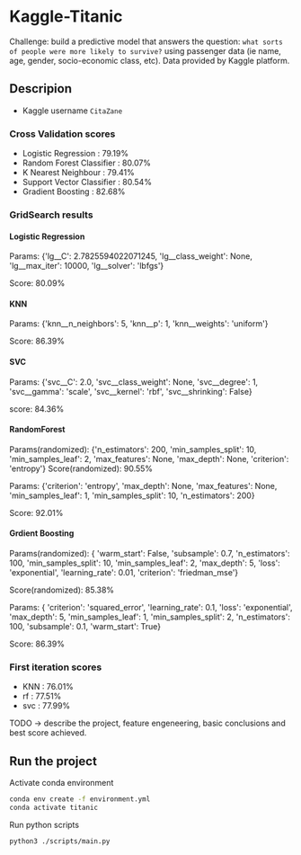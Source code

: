 # Kaggle-Titanic
Challenge: build a predictive model that answers the question: `what sorts of people were more likely to survive?` using passenger data (ie name, age, gender, socio-economic class, etc).
Data provided by Kaggle platform.

## Descripion
* Kaggle username `CitaZane`
### Cross Validation scores
* Logistic Regression       : 79.19%
* Random Forest Classifier  : 80.07%
* K Nearest Neighbour       : 79.41%
* Support Vector Classifier : 80.54%
* Gradient Boosting         : 82.68%

### GridSearch results
#### Logistic Regression
Params:  {'lg__C': 2.7825594022071245, 
        'lg__class_weight': None, 
        'lg__max_iter': 10000, 
        'lg__solver': 'lbfgs'}

Score: 80.09%

#### KNN
Params:  {'knn__n_neighbors': 5, 
        'knn__p': 1, 
        'knn__weights': 'uniform'}

Score: 86.39%

#### SVC
Params:  {'svc__C': 2.0, 
        'svc__class_weight': None, 
        'svc__degree': 1, 
        'svc__gamma': 'scale', 
        'svc__kernel': 'rbf', 
        'svc__shrinking': False}

score: 84.36%

#### RandomForest

Params(randomized):  {'n_estimators': 200, 
            'min_samples_split': 10, 
            'min_samples_leaf': 2, 
            'max_features': None, 
            'max_depth': None, 
            'criterion': 'entropy'}
Score(randomized): 90.55%

Params:  {'criterion': 'entropy', 
        'max_depth': None, 
        'max_features': None, 
        'min_samples_leaf': 1, 
        'min_samples_split': 10, 
        'n_estimators': 200}

Score: 92.01%

#### Grdient Boosting
Params(randomized):  {
        'warm_start': False, 
        'subsample': 0.7, 
        'n_estimators': 100, 
        'min_samples_split': 10, 
        'min_samples_leaf': 2, 
        'max_depth': 5, 
        'loss': 'exponential', 
        'learning_rate': 0.01, 
        'criterion': 'friedman_mse'}

Score(randomized): 85.38%

Params:  {
    'criterion': 'squared_error', 
    'learning_rate': 0.1, 
    'loss': 'exponential', 
    'max_depth': 5, 
    'min_samples_leaf': 1, 
    'min_samples_split': 2, 
    'n_estimators': 100, 
    'subsample': 0.1, 
    'warm_start': True}

Score: 86.39%

### First iteration scores
* KNN : 76.01%
* rf  : 77.51%
* svc : 77.99%

TODO -> describe the project, feature engeneering, basic conclusions and best score achieved.

## Run the project
Activate conda environment
```bash
conda env create -f environment.yml
conda activate titanic
```
Run python scripts
```bash
python3 ./scripts/main.py
```
<!-- Save currne env packages -->
<!-- conda env export --from-history > environment.yml -->